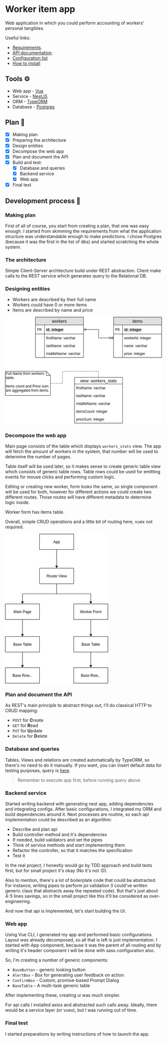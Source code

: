 # Worker item app

Web application in which you could perform accounting of workers' personal tangibles.

Useful links:

- [Requirements](assets/requirements.pdf).
- [API documentation](api.md).
- [Configuration list](config-list.md)
- [How to install](install.md)

## Tools ⚙️

- Web app - [Vue](https://vuejs.org)
- Service - [NestJS](https://nestjs.com/)
- ORM - [TypeORM](https://typeorm.io/)
- Database - [Postgres](https://www.postgresql.org/)

## Plan 📔

- [x] Making plan
- [x] Preparing the architecture
- [x] Design entities
- [x] Decompose the web app
- [x] Plan and document the API
- [x] Build and test:
  - [x] Database and queries
  - [x] Backend service
  - [x] Web app
- [x] Final test

## Development process 👷

### Making plan

First of all of course, you start from creating a plan, that one was easy enough. I started from skimming the requirements from what the application structure was understandable enough to make predictions. I chose Postgres (because it was the first in the list of dbs) and started scratching the whole system.

### The architecture

Simple Client-Server architecture build under REST abstraction. Client make calls to the REST service which generates query to the Relational DB.

### Designing entities

- Workers are described by their full name
- Workers could have 0 or more items
- Items are described by name and price

![database](assets/database.png)

### Decompose the web app

Main page consists of the table which displays `workers_stats` view. The app will fetch the amount of workers in the system, that number will be used to determine the number of pages.

Table itself will be used later, so it makes sense to create generic table view which consists of generic table rows. Table rows could be used for emitting events for mouse clicks and performing custom logic.

Editing or creating new worker, form looks the same, so single component will be used for both, however for different actions we could create two different routes. Those routes will have different metadata to determine logic inside.

Worker form has items table.

Overall, simple CRUD operations and a little bit of routing here, vuex not required.

![web-app](assets/web-app.png)

### Plan and document the API

As REST's main principle to abstract things out, I'll do classical HTTP to CRUD mapping:

- `POST` for **C**reate
- `GET` for **R**ead
- `PUT` for **U**pdate
- `Delete` for **D**elete

### Database and queries

Tables, Views and relations are created automatically by TypeORM, so there's no need to do it manually. If you want, you can insert default data for testing purposes, query is [here](db/default-data.sql).

> Remember to execute app first, before running query above

### Backend service

Started writing backend with generating nest app, adding dependencies and integrating configs. After basic configurations, I integrated my ORM and build dependencies around it. Next processes are routine, so each api implementation could be described as an algorithm:

- Describe and plan api
- Build controller method and it's dependencies
- If needed, build validators and set the pipes
- Think of service methods and start implementing them
- Refactor the controller, so that it matches the specification
- Test it

In the real project, I honestly would go by TDD approach and build tests first, but for small project it's okay (No it's not :D).

Also to mention, there's a lot of boilerplate code that could be abstracted. For instance, writing pipes to perform joi validation (I could've written generic class that abstracts away the repeated code). But that's just about 4-5 lines savings, so in the small project like this it'll be considered as over-engineering.

And now that api is implemented, let's start building the UI.

### Web app

Using Vue CLI, I generated my app and performed basic configurations. Layout was already decomposed, so all that is left is just implementation. I started with App component, because it was the parent of all routing and by writing it's header component I will be done with sass configuration also.

So, I'm creating a number of generic components:

- `BaseButton` - generic looking button
- `AlertBox` - Box for generating user feedback on action
- `ConfirmBox` - Custom, promise-based Prompt Dialog
- `BaseTable` - A multi-task generic table

After implementing these, creating ui was much simpler.

For api calls I installed axios and abstracted such calls away. Ideally, there would be a service layer (or vuex), but I was running out of time.

### Final test

I started preparations by writing instructions of how to launch the app.
